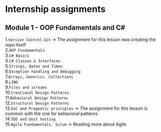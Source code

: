 # Internship assignments

## Module 1 - OOP Fundamentals and C#

1.`Version Control.Git` -> The assignment for this lesson was creating the repo itself \
2.`OOP Fundamentals`\
3.`C# Basics`\
4.`C# Classes & Interfaces`\
5.`Strings, Dates and Times`\
6.`Exception handling and Debugging`\
7.`Arrays, Generics, Collections`\
8.`LINQ`\
9.`Files and streams`\
10.`Creational Design Patterns`\
11.`Behavioral Design Patterns`\
12.`Structural Design Patterns`\
13.`IoC and Pragmatic principles` -> The assignment for this lesson is common with the one for behavioral patterns\
14.`TDD and Unit testing`\
15.`Agile Fundamentals. Scrum` -> Reading more about Agile
